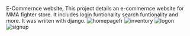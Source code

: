 E-Commernce website,
This project details an e-commernce website for MMA fighter store. It includes login funtionality search funtionality and more. It was wriiten with django.
![homepagefr](https://github.com/smurkfrmTUD/ecom-project/assets/142886305/e68970cf-3f56-450f-8df3-275f0ea0f0a3)
![inventory](https://github.com/smurkfrmTUD/ecom-project/assets/142886305/c2eb1e6b-b51e-4fc8-a178-ecf9bff956ca)
![logon](https://github.com/smurkfrmTUD/ecom-project/assets/142886305/cfb1075d-7931-4426-9674-b2c355f60ab8)
![signup](https://github.com/smurkfrmTUD/ecom-project/assets/142886305/5e6bdbd4-95e3-4ec7-b4e7-0c70da24f33f)
